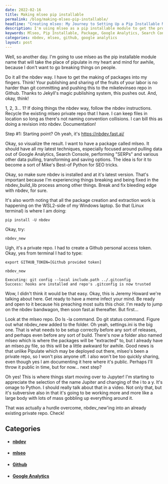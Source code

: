 ```yaml
---
date: 2022-02-16
title: Making mlseo pip installable
permalink: /blog/making-mlseo-pip-installable/
headline: "Creating mlseo: My Journey to Setting Up a Pip Installable Module"
description: I'm using mlseo as a pip installable module to get the process of making packages into my fingers. I'm creating a package called mlseo which will include my latest techniques for pulling data from Google Analytics and Search Console. I'm setting up the settings.ini file and extracting the packages, and I'm following the nbdev instructions to install and create a Github personal access token. Come follow my journey and learn how to set up your own mlseo package!
keywords: Mlseo, Pip Installable, Package, Google Analytics, Search Console, Nbdev, Github, Personal Access Token, Settings.ini, Extracting Packages
categories: nbdev, mlseo, github, google analytics
layout: post
---
```


Well, so another day. I'm going to use mlseo as the pip installable module name
that will take the place of pipulate in my heart and mind for awhile, because I
don't want to go breaking things on people.

Do it all the nbdev way. I have to get the making of packages into my fingers.
Think! Your publishing and sharing of the fruits of your labor is no harder
than git committing and pushing this to the mikelevinseo repo in Github. Thanks
to Jekyll's magic publishing system, this pushes out. And, okay, think!

1, 2, 3... 1? If doing things the nbdev way, follow the nbdev instructions.
Recycle the existing mlseo private repo that I have. I can keep files in
location so long as there's not naming convention collisions. I can bill this
as doing a revision into nbdev. Documentation!

Step #1: Starting point? Oh yeah, it's https://nbdev.fast.ai/

Okay, so visualize the result. I want to have a package called mlseo. It should
have all my latest techniques, especially focused around pulling data out of
Google Analytics, Search Console, performing "SERPs" and various other data
pulling, transforming and saving options. The idea is for it to become a sort
of Mike's Best-of Python for SEO tricks.

Okay, so make sure nbdev is installed and at it's latest version. That's
important because I'm experiencing things breaking and being fixed in the
nbdev_build_lib process among other things. Break and fix bleeding edge with
nbdev, for sure.

It's also worth noting that all the package creation and extraction work is
happening on the WSL2-side of my Windows laptop. So that (Linux terminal) is
where I am doing:

    pip install -U nbdev

Okay, try:

    nbdev_new

Ugh, it's a private repo. I had to create a Github personal access token. Okay,
yes from terminal I had to type:

    export GITHUB_TOKEN=[Github provided token]

    nbdev_new

    Executing: git config --local include.path ../.gitconfig
    Success: hooks are installed and repo's .gitconfig is now trusted

Wow, I didn't think it would be that easy. Okay, this is Jeremy Howard we're
talking about here. Get ready to have a meme infect your mind. Be ready and
open to it because his preaching most suits this choir. I'm ready to jump on
the nbdev bandwagon, then soon fast.ai thereafter. But first...

Look at the mlseo repo. Do ls -la command. Do git status command. Figure out
what nbdev_new added to the folder. Oh yeah, settings.ini is the big one.
That is what needs to be setup correctly before any sort of releases, and
perhaps even before any sort of build. There's now a folder also named mlseo
which is where the packages will be "extracted" to, but I already have an
mlseo.py file, so this will be a little awkward for awhile. Good news is that
unlike Pipulate which may be deployed out there, mlseo's been a private repo,
so I won't piss anyone off. I also won't be too quickly sharing, even though
yes I am documenting it here where it's public. Perhaps I'll throw it public in
time, but for now... next step?

Oh yes! This is where things start moving over to Jupyter! I'm starting to
appreciate the selection of the name Jupiter and changing of the i to a y. It's
omage to Python. I should really talk about that in a video. Not only that, but
it's subversive also in that it's going to be working more and more like a
large body with lots of mass gobbling up everything around it.

That was actually a hurdle overcome, nbdev_new'ing into an already existing
private repo. Check!


## Categories

<ul>
<li><h4><a href='/nbdev/'>nbdev</a></h4></li>
<li><h4><a href='/mlseo/'>mlseo</a></h4></li>
<li><h4><a href='/github/'>Github</a></h4></li>
<li><h4><a href='/google-analytics/'>Google Analytics</a></h4></li></ul>